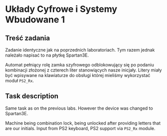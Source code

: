 # Układy Cyfrowe i Systemy Wbudowane 1
## Treść zadania

Zadanie identyczne jak na poprzednich laboratoriach. Tym razem jednak należało napisać to na płytkę Spartan3E.

Automat pełniący rolę zamka szyfrowego odblokowujący się po podaniu kombinacji złożonej z czterech liter stanowiących nasze inicjały. Litery miały być wpisywane na klawiaturze do obsługi której mieliśmy wykorzystać moduł `PS2_Rx`.

## Task description

Same task as on the previous labs. However the device was changed to Spartan3E.

Machine being combination lock, being unlocked after providing letters that are our initials. Input from PS2 keyboard, PS2 support via `PS2_Rx` module.

